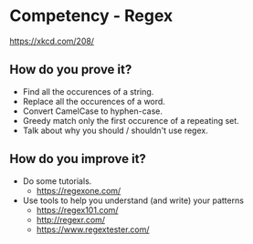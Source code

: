# Competency - Regex
https://xkcd.com/208/

## How do you prove it?
* Find all the occurences of a string.
* Replace all the occurences of a word.
* Convert CamelCase to hyphen-case.
* Greedy match only the first occurence of a repeating set.
* Talk about why you should / shouldn't use regex.

## How do you improve it?
* Do some tutorials.
    * https://regexone.com/
* Use tools to help you understand (and write) your patterns
    * https://regex101.com/
    * http://regexr.com/
    * https://www.regextester.com/
